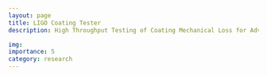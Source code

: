 ```yaml
---
layout: page
title: LIGO Coating Tester
description: High Throughput Testing of Coating Mechanical Loss for Advanced LIGO：Extracting Bulk and Shear Loss Angles

img:
importance: 5
category: research
---
```

